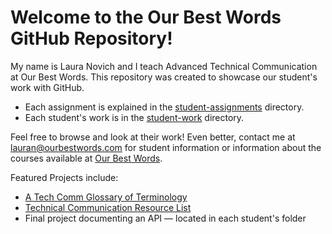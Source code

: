 # Welcome to the Our Best Words GitHub Repository! 

My name is Laura Novich and I teach Advanced Technical Communication at Our Best Words. 
This repository was created to showcase our student's work with GitHub.

* Each assignment is explained in the [student-assignments](student-assignments/readme.md) directory.
* Each student's work is in the [student-work](student-work/readme.md) directory.

Feel free to browse and look at their work! Even better, contact me at lauran@ourbestwords.com for student information or information about the courses available at [Our Best Words](https://ourbestwords.com/).


Featured Projects include:

* [A Tech Comm Glossary of Terminology](https://laura-novich-obw.github.io/glossary/)
* [Technical Communication Resource List](https://laura-novich-obw.github.io/TC-Resource-List/)
* Final project documenting an API &mdash; located in each student's folder
